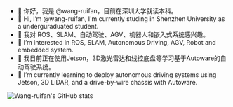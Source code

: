 - 👋 你好，我是 @wang-ruifan，目前在深圳大学就读本科。
- 👋 Hi, I’m @wang-ruifan, I'm currently studing in Shenzhen University as a underguraduated student.
- 👀 我对 ROS、SLAM、自动驾驶、AGV、机器人和嵌入式系统感兴趣。
- 👀 I’m interested in ROS, SLAM, Autonomous Driving, AGV, Robot and embedded system.
- 🌱 我目前正在使用Jetson，3D激光雷达和线控底盘等学习基于Autoware的自动驾驶系统。
- 🌱 I’m currently learning to deploy autonomous driving systems using Jetson, 3D LiDAR, and a drive-by-wire chassis with Autoware.

![Wang-ruifan's GitHub stats](https://github-readme-stats.vercel.app/api?username=wang-ruifan&count_private=true&show_icons=true)


